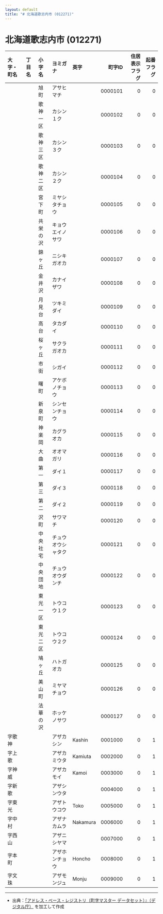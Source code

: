 ```yaml
---
layout: default
title: "# 北海道歌志内市 (012271)"
---
```


# 北海道歌志内市 (012271)

| 大字・町名 | 丁目名 | 小字名 | ヨミガナ | 英字 | 町字ID | 住居表示フラグ | 起番フラグ |
|:--------|:------|:------|:-----------------|:---------------------|--------:|----------:|--------:|
|  |  | 旭町 | アサヒマチ |  | 0000101 | 0 | 0 |
|  |  | 歌神一区 | カシン１ク |  | 0000102 | 0 | 0 |
|  |  | 歌神三区 | カシン３ク |  | 0000103 | 0 | 0 |
|  |  | 歌神二区 | カシン２ク |  | 0000104 | 0 | 0 |
|  |  | 宮下町 | ミヤシタチョウ |  | 0000105 | 0 | 0 |
|  |  | 共栄の沢 | キョウエイノサワ |  | 0000106 | 0 | 0 |
|  |  | 錦ヶ丘 | ニシキガオカ |  | 0000107 | 0 | 0 |
|  |  | 金井沢 | カナイザワ |  | 0000108 | 0 | 0 |
|  |  | 月見台 | ツキミダイ |  | 0000109 | 0 | 0 |
|  |  | 高台 | タカダイ |  | 0000110 | 0 | 0 |
|  |  | 桜ヶ丘 | サクラガオカ |  | 0000111 | 0 | 0 |
|  |  | 市街 | シガイ |  | 0000112 | 0 | 0 |
|  |  | 曙町 | アケボノチョウ |  | 0000113 | 0 | 0 |
|  |  | 新泉町 | シンセンチョウ |  | 0000114 | 0 | 0 |
|  |  | 神楽岡 | カグラオカ |  | 0000115 | 0 | 0 |
|  |  | 大曲 | オオマガリ |  | 0000116 | 0 | 0 |
|  |  | 第一 | ダイ１ |  | 0000117 | 0 | 0 |
|  |  | 第三 | ダイ３ |  | 0000118 | 0 | 0 |
|  |  | 第二 | ダイ２ |  | 0000119 | 0 | 0 |
|  |  | 沢町 | サワマチ |  | 0000120 | 0 | 0 |
|  |  | 中央社宅 | チュウオウシャタク |  | 0000121 | 0 | 0 |
|  |  | 中央団地 | チュウオウダンチ |  | 0000122 | 0 | 0 |
|  |  | 東光一区 | トウコウ１ク |  | 0000123 | 0 | 0 |
|  |  | 東光二区 | トウコウ２ク |  | 0000124 | 0 | 0 |
|  |  | 鳩ヶ丘 | ハトガオカ |  | 0000125 | 0 | 0 |
|  |  | 美山町 | ミヤマチョウ |  | 0000126 | 0 | 0 |
|  |  | 法華の沢 | ホッケノサワ |  | 0000127 | 0 | 0 |
| 字歌神 |  |  | アザカシン | Kashin | 0001000 | 0 | 1 |
| 字上歌 |  |  | アザカミウタ | Kamiuta | 0002000 | 0 | 1 |
| 字神威 |  |  | アザカモイ | Kamoi | 0003000 | 0 | 1 |
| 字新歌 |  |  | アザシンウタ |  | 0004000 | 0 | 1 |
| 字東光 |  |  | アザトウコウ | Toko | 0005000 | 0 | 1 |
| 字中村 |  |  | アザナカムラ | Nakamura | 0006000 | 0 | 1 |
| 字西山 |  |  | アザニシヤマ |  | 0007000 | 0 | 1 |
| 字本町 |  |  | アザホンチョウ | Honcho | 0008000 | 0 | 1 |
| 字文珠 |  |  | アザモンジュ | Monju | 0009000 | 0 | 1 |

---

- 出典：[「アドレス・ベース・レジストリ（町字マスター データセット）』（デジタル庁）](https://www.digital.go.jp/policies/base_registry_address/) を加工して作成
